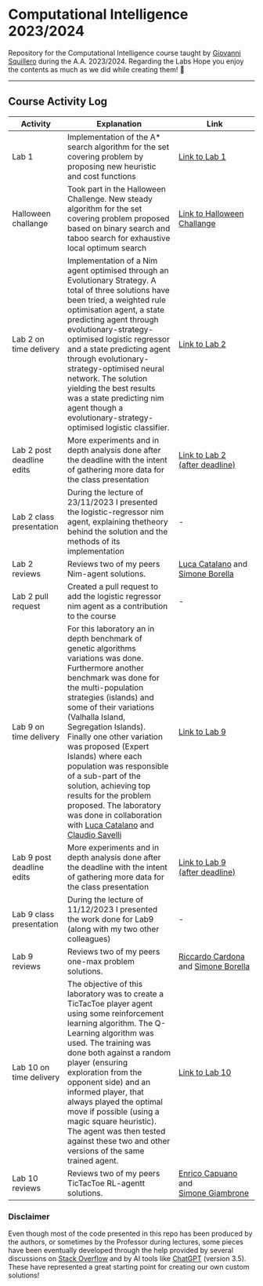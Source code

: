 # Computational Intelligence 2023/2024

Repository for the Computational Intelligence course taught by [Giovanni Squillero](https://github.com/squillero) during the A.A. 2023/2024. 
Regarding the Labs Hope you enjoy the contents as much as we did while creating them! 🤗

---

## Course Activity Log

| Activity                 | Explanation                                                                                                                                                                                                                                                                                                                                                                                                                                                               | Link              |
|-------------------------|---------------------------------------------------------------------------------------------------------------------------------------------------------------------------------------------------------------------------------------------------------------------------------------------------------------------------------------------------------------------------------------------------------------------------------------------------------------------------|---------------------|
| Lab 1                     | Implementation of the A* search algorithm for the set covering problem by proposing new heuristic and cost functions                                                                                                                                                                                                                                                                                                                                                      | [Link to Lab 1](https://github.com/florentin1304/computational-intelligence/tree/main/Laboratories/Lab1) |
| Halloween challange       | Took part in the Halloween Challenge. New steady algorithm for the set covering problem proposed based on binary search and taboo search for exhaustive local optimum search                                                                                                                                                                                                                                                                                              | [Link to Halloween Challange](https://github.com/florentin1304/computational-intelligence/blob/main/Other%20activities/halloween_challange_setcovering_singlestate.ipynb) |
| Lab 2 on time delivery   | Implementation of a Nim agent optimised through an Evolutionary Strategy.  A total of three solutions have been tried, a weighted rule optimisation agent, a state predicting agent through evolutionary-strategy-optimised logistic regressor and a state predicting agent through evolutionary-strategy-optimised neural network. The solution yielding the best results was a state predicting nim agent though a evolutionary-strategy-optimised logistic classifier. | [Link to Lab 2](https://github.com/florentin1304/computational-intelligence/tree/main/Laboratories/Lab2) |
| Lab 2 post deadline edits | More experiments and in depth analysis done after the deadline with the intent of gathering more data for the class presentation                                                         | [Link to Lab 2 (after&nbsp;deadline)](https://github.com/florentin1304/computational-intelligence/tree/main/Laboratories/Lab2_after_deadline) |
| Lab 2 class presentation  | During the lecture of 23/11/2023 I presented the logistic-regressor nim agent, explaining thetheory behind the solution and the methods of its implementation                             |         -          |
| Lab 2 reviews             | Reviews two of my peers Nim-agent solutions.                                                                                                 | [Luca&nbsp;Catalano](https://github.com/LucaCatalano13/Computational-Intelligence/issues/1) and [Simone&nbsp;Borella](https://github.com/SimoneBorella/computational-intelligence/issues/3)|
| Lab 2 pull request        | Created a pull request to add the logistic regressor nim agent as a contribution to the course                                                                                            |         -          |
| Lab 9 on time delivery   | For this laboratory an in depth benchmark of genetic algorithms variations was done. Furthermore another benchmark was done for the multi-population strategies (islands) and some of their variations (Valhalla Island, Segregation Islands). Finally one other variation was proposed (Expert Islands) where each population was responsible of a sub-part of the solution, achieving top results for the problem proposed. The laboratory was done in collaboration with [Luca&nbsp;Catalano](https://github.com/LucaCatalano13/Computational-Intelligence/tree/main) and [Claudio Savelli](https://github.com/ClaudioSavelli/computational-intelligence-PoliTO) | [Link to Lab 9](https://github.com/florentin1304/computational-intelligence/tree/main/Laboratories/Lab9) |
| Lab 9 post deadline edits | More experiments and in depth analysis done after the deadline with the intent of gathering more data for the class presentation                                                         | [Link to Lab 9 (after&nbsp;deadline)](https://github.com/florentin1304/computational-intelligence/tree/main/Laboratories/Lab9_after_deadline) |
| Lab 9 class presentation  | During the lecture of 11/12/2023 I presented the work done for Lab9 (along with my two other colleagues)                              |         -          |
| Lab 9 reviews             | Reviews two of my peers one-max problem solutions.                                                                                                 |[Riccardo&nbsp;Cardona](https://github.com/Riden15/Computational-Intelligence/issues/5) and [Simone&nbsp;Borella](https://github.com/SimoneBorella/computational-intelligence/issues/6)|
| Lab 10 on time delivery   | The objective of this laboratory was to create a TicTacToe player agent using some reinforcement learning algorithm. The Q-Learning algorithm was used. The training was done both against a random player (ensuring exploration from the opponent side) and an informed player, that always played the optimal move if possible (using a magic square heuristic). The agent was then tested against these two and other versions of the same trained agent. | [Link to Lab 10](https://github.com/florentin1304/computational-intelligence/tree/main/Laboratories/Lab10) |
| Lab 10 reviews             | Reviews two of my peers TicTacToe RL-agentt solutions.                                                                                                 | [Enrico&nbsp;Capuano](https://github.com/enricocapuano/computationalintelligence/issues/5) and [Simone&nbsp;Giambrone](https://github.com/JustLooller/Computational-Intelligence/issues/3) |



### Disclaimer

Even though most of the code presented in this repo has been produced by the authors, or sometimes by the Professor during lectures, some pieces have been eventually developed through the help provided by several discussions on [Stack Overflow](https://stackoverflow.com/) and by AI tools like [ChatGPT](https://chat.openai.com/) (version 3.5). These have represented a great starting point for creating our own custom solutions!
